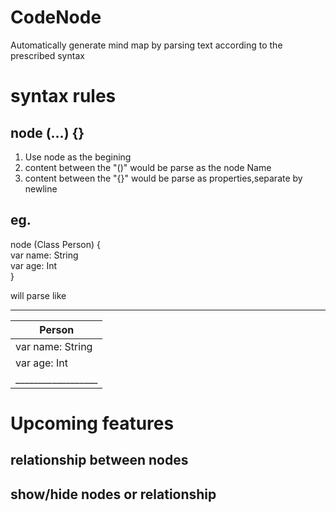 # CodeNode
Automatically generate mind map by parsing text according to the prescribed syntax

# syntax rules
## node (...) {}
1. Use node as the begining
2. content between the "()" would be parse as the node Name
3. content between the "{}" would be parse as properties,separate by newline

## eg.
node (Class Person) {       
    var name: String        
    var age: Int         
}

will parse like
____________________
| Person           |
|------------------|
| var name: String |
| var age: Int     |
|__________________|



# Upcoming features
## relationship between nodes
## show/hide nodes or relationship
